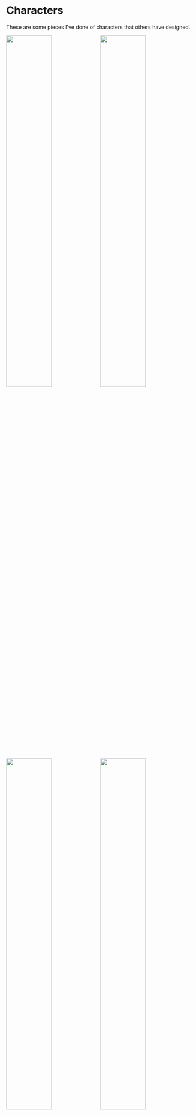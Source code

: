 # Characters
These are some pieces I've done of characters that others have designed.

<p float="left">
	<img src="https://i.postimg.cc/QtpXgwvS/IMG-7357.png" width="49%" />
	<img src="https://i.postimg.cc/Vk9jgyqj/3-DE411-D7-7-ED2-46-FF-B587-323277753966.png" width="49%" />
</p>
<p float="left">
	<img src="https://i.postimg.cc/KjCK98T2/E290050-F-850-A-4-F38-B1-C5-33-D9587-F1151.jpg" width="49%" />
	<img src="https://i.postimg.cc/RFb4sQdp/6406-FEBA-311-F-44-AD-8432-A7-E8-AFC578-C1.png" width="49%" />
</p>
